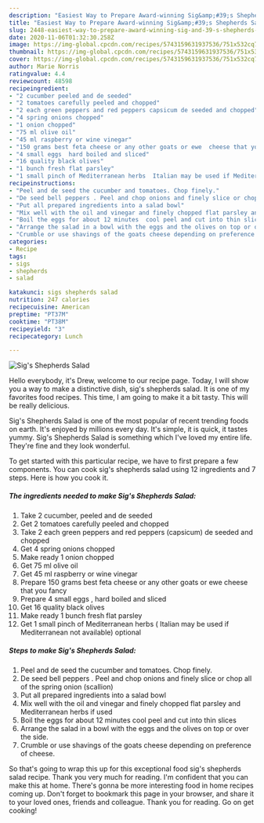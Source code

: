```yaml
---
description: "Easiest Way to Prepare Award-winning Sig&amp;#39;s Shepherds Salad"
title: "Easiest Way to Prepare Award-winning Sig&amp;#39;s Shepherds Salad"
slug: 2448-easiest-way-to-prepare-award-winning-sig-and-39-s-shepherds-salad
date: 2020-11-06T01:32:30.258Z
image: https://img-global.cpcdn.com/recipes/5743159631937536/751x532cq70/sigs-shepherds-salad-recipe-main-photo.jpg
thumbnail: https://img-global.cpcdn.com/recipes/5743159631937536/751x532cq70/sigs-shepherds-salad-recipe-main-photo.jpg
cover: https://img-global.cpcdn.com/recipes/5743159631937536/751x532cq70/sigs-shepherds-salad-recipe-main-photo.jpg
author: Marie Norris
ratingvalue: 4.4
reviewcount: 48598
recipeingredient:
- "2 cucumber peeled and de seeded"
- "2 tomatoes carefully peeled and chopped"
- "2 each green peppers and red peppers capsicum de seeded and chopped"
- "4 spring onions chopped"
- "1 onion chopped"
- "75 ml olive oil"
- "45 ml raspberry or wine vinegar"
- "150 grams best feta cheese or any other goats or ewe  cheese that you fancy"
- "4 small eggs  hard boiled and sliced"
- "16 quality black olives"
- "1 bunch fresh flat parsley"
- "1 small pinch of Mediterranean herbs  Italian may be used if Mediterranean not available optional"
recipeinstructions:
- "Peel and de seed the cucumber and tomatoes. Chop finely."
- "De seed bell peppers . Peel and chop onions and finely slice or chop all of the spring onion (scallion)"
- "Put all prepared ingredients into a salad bowl"
- "Mix well with the oil and vinegar and finely chopped flat parsley and  Mediterranean herbs if used"
- "Boil the eggs for about 12 minutes  cool peel and cut into thin slices"
- "Arrange the salad in a bowl with the eggs and the olives on top or over the side."
- "Crumble or use shavings of the goats cheese depending on preference of cheese."
categories:
- Recipe
tags:
- sigs
- shepherds
- salad

katakunci: sigs shepherds salad 
nutrition: 247 calories
recipecuisine: American
preptime: "PT37M"
cooktime: "PT38M"
recipeyield: "3"
recipecategory: Lunch

---
```



![Sig&#39;s Shepherds Salad](https://img-global.cpcdn.com/recipes/5743159631937536/751x532cq70/sigs-shepherds-salad-recipe-main-photo.jpg)

Hello everybody, it's Drew, welcome to our recipe page. Today, I will show you a way to make a distinctive dish, sig&#39;s shepherds salad. It is one of my favorites food recipes. This time, I am going to make it a bit tasty. This will be really delicious.



Sig&#39;s Shepherds Salad is one of the most popular of recent trending foods on earth. It's enjoyed by millions every day. It's simple, it is quick, it tastes yummy. Sig&#39;s Shepherds Salad is something which I've loved my entire life. They're fine and they look wonderful.


To get started with this particular recipe, we have to first prepare a few components. You can cook sig&#39;s shepherds salad using 12 ingredients and 7 steps. Here is how you cook it.

<!--inarticleads1-->

##### The ingredients needed to make Sig&#39;s Shepherds Salad:

1. Take 2 cucumber, peeled and de seeded
1. Get 2 tomatoes carefully peeled and chopped
1. Take 2 each green peppers and red peppers (capsicum) de seeded and chopped
1. Get 4 spring onions chopped
1. Make ready 1 onion chopped
1. Get 75 ml olive oil
1. Get 45 ml raspberry or wine vinegar
1. Prepare 150 grams best feta cheese or any other goats or ewe  cheese that you fancy
1. Prepare 4 small eggs , hard boiled and sliced
1. Get 16 quality black olives
1. Make ready 1 bunch fresh flat parsley
1. Get 1 small pinch of Mediterranean herbs ( Italian may be used if Mediterranean not available) optional




<!--inarticleads2-->

##### Steps to make Sig&#39;s Shepherds Salad:

1. Peel and de seed the cucumber and tomatoes. Chop finely.
1. De seed bell peppers . Peel and chop onions and finely slice or chop all of the spring onion (scallion)
1. Put all prepared ingredients into a salad bowl
1. Mix well with the oil and vinegar and finely chopped flat parsley and  Mediterranean herbs if used
1. Boil the eggs for about 12 minutes  cool peel and cut into thin slices
1. Arrange the salad in a bowl with the eggs and the olives on top or over the side.
1. Crumble or use shavings of the goats cheese depending on preference of cheese.




So that's going to wrap this up for this exceptional food sig&#39;s shepherds salad recipe. Thank you very much for reading. I'm confident that you can make this at home. There's gonna be more interesting food in home recipes coming up. Don't forget to bookmark this page in your browser, and share it to your loved ones, friends and colleague. Thank you for reading. Go on get cooking!
